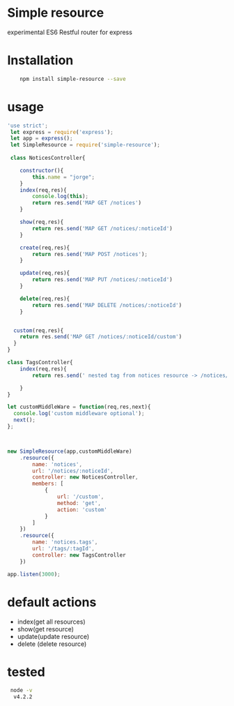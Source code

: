 # Simple resource

experimental ES6 Restful router for express 

# Installation

```sh
    npm install simple-resource --save
```

# usage 
```js
'use strict';
 let express = require('express');
 let app = express();
 let SimpleResource = require('simple-resource');
 
 class NoticesController{

	constructor(){
		this.name = "jorge";
	}
	index(req,res){
		console.log(this);
		return res.send('MAP GET /notices')
	}

	show(req,res){
		return res.send('MAP GET /notices/:noticeId')	
	}

	create(req,res){
        return res.send('MAP POST /notices');
	}

	update(req,res){
		return res.send('MAP PUT /notices/:noticeId')
	}

	delete(req,res){
		return res.send('MAP DELETE /notices/:noticeId')
	}


  custom(req,res){
    return res.send('MAP GET /notices/:noticeId/custom')
  }
}

class TagsController{
	index(req,res){
		return res.send(' nested tag from notices resource -> /notices/:noticeId/tags');

	}
}

let customMiddleWare = function(req,res,next){
  console.log('custom middleware optional');
  next();
};



new SimpleResource(app,customMiddleWare)
	.resource({
		name: 'notices',
		url: '/notices/:noticeId',
		controller: new NoticesController,
		members: [
			{
				url: '/custom',
				method: 'get',
				action: 'custom'
			}
		]
	})
	.resource({
		name: 'notices.tags',
		url: '/tags/:tagId',
		controller: new TagsController
	})

app.listen(3000);
```

#  default actions
 * index(get all resources)
 * show(get resource)
 * update(update resource)
 * delete (delete resource)

# tested
```sh
 node -v
  v4.2.2
```

